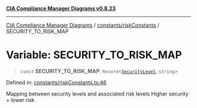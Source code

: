 [**CIA Compliance Manager Diagrams v0.8.23**](../../../README.md)

***

[CIA Compliance Manager Diagrams](../../../modules.md) / [constants/riskConstants](../README.md) / SECURITY\_TO\_RISK\_MAP

# Variable: SECURITY\_TO\_RISK\_MAP

> `const` **SECURITY\_TO\_RISK\_MAP**: `Record`\<[`SecurityLevel`](../../../types/cia/type-aliases/SecurityLevel.md), `string`\>

Defined in: [constants/riskConstants.ts:46](https://github.com/Hack23/cia-compliance-manager/blob/55488ba3ac0003e4435eb3634b6ab6e9b8b05a9b/src/constants/riskConstants.ts#L46)

Mapping between security levels and associated risk levels
Higher security = lower risk
